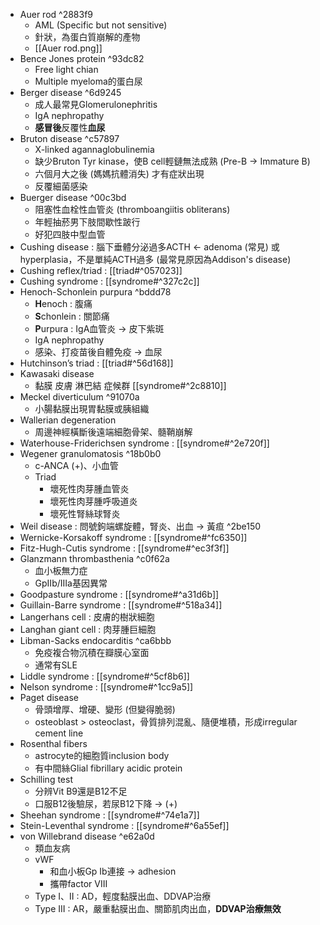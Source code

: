 - Auer rod ^2883f9
	- AML (Specific but not sensitive)
	- 針狀，為蛋白質崩解的產物
	- [[Auer rod.png]]
- Bence Jones protein ^93dc82
	- Free light chian
	- Multiple myeloma的蛋白尿
- Berger disease ^6d9245
	- 成人最常見Glomerulonephritis
	- IgA nephropathy
	- **感冒後**反覆性**血尿**
- Bruton disease ^c57897
	- X-linked agannaglobulinemia
	- 缺少Bruton Tyr kinase，使B cell輕鏈無法成熟 (Pre-B -> Immature B)
	- 六個月大之後 (媽媽抗體消失) 才有症狀出現
	- 反覆細菌感染
- Buerger disease ^00c3bd
	- 阻塞性血栓性血管炎 (thromboangiitis obliterans)
	- 年輕抽菸男下肢間歇性跛行
	- 好犯四肢中型血管
- Cushing disease : 腦下垂體分泌過多ACTH <- adenoma (常見) 或hyperplasia，不是單純ACTH過多 (最常見原因為Addison's disease)
- Cushing reflex/triad : [[triad#^057023]]
- Cushing syndrome : [[syndrome#^327c2c]]
- Henoch-Schonlein purpura ^bddd78
	- **H**enoch : 腹痛
	- **S**chonlein : 關節痛
	- **P**urpura : IgA血管炎 -> 皮下紫斑
	- IgA nephropathy
	- 感染、打疫苗後自體免疫 -> 血尿
- Hutchinson’s triad : [[triad#^56d168]]
- Kawasaki disease
	- 黏膜 皮膚 淋巴結 症候群 [[syndrome#^2c8810]]
- Meckel diverticulum ^91070a
	- 小腸黏膜出現胃黏膜或胰組織
- Wallerian degeneration
	- 周邊神經橫斷後遠端細胞骨架、髓鞘崩解
- Waterhouse-Friderichsen syndrome : [[syndrome#^2e720f]]
- Wegener granulomatosis ^18b0b0
	- c-ANCA (+)、小血管
	- Triad
		- 壞死性肉芽腫血管炎
		- 壞死性肉芽腫呼吸道炎
		- 壞死性腎絲球腎炎
- Weil disease : 問號鉤端螺旋體，腎炎、出血 -> 黃疸 ^2be150
- Wernicke-Korsakoff syndrome : [[syndrome#^fc6350]]
- Fitz-Hugh-Cutis syndrome : [[syndrome#^ec3f3f]]
- Glanzmann thrombasthenia ^c0f62a
	- 血小板無力症
	- GpIIb/IIIa基因異常
- Goodpasture syndrome : [[syndrome#^a31d6b]]
- Guillain-Barre syndrome : [[syndrome#^518a34]]
- Langerhans cell : 皮膚的樹狀細胞
- Langhan giant cell : 肉芽腫巨細胞
- Libman-Sacks endocarditis ^ca6bbb
	- 免疫複合物沉積在瓣膜心室面
	- 通常有SLE
- Liddle syndrome : [[syndrome#^5cf8b6]]
- Nelson syndrome : [[syndrome#^1cc9a5]]
- Paget disease
	- 骨頭增厚、增硬、變形 (但變得脆弱)
	- osteoblast > osteoclast，骨質排列混亂、隨便堆積，形成irregular cement line
- Rosenthal fibers
	- astrocyte的細胞質inclusion body
	- 有中間絲Glial fibrillary acidic protein
- Schilling test
	- 分辨Vit B9還是B12不足
	- 口服B12後驗尿，若尿B12下降 -> (+)
- Sheehan syndrome : [[syndrome#^74e1a7]]
- Stein-Leventhal syndrome : [[syndrome#^6a55ef]]
- von Willebrand disease ^e62a0d
	- 類血友病
	- vWF
		- 和血小板Gp Ib連接 -> adhesion
		- 攜帶factor VIII
	- Type I、II : AD，輕度黏膜出血、DDVAP治療
	- Type III : AR，嚴重黏膜出血、關節肌肉出血，**DDVAP治療無效**